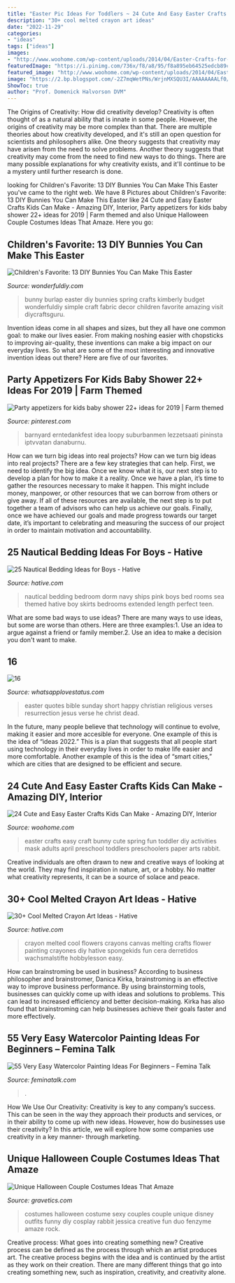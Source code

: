 ```yaml
---
title: "Easter Pic Ideas For Toddlers ~ 24 Cute And Easy Easter Crafts Kids Can Make"
description: "30+ cool melted crayon art ideas"
date: "2022-11-29"
categories:
- "ideas"
tags: ["ideas"]
images:
- "http://www.woohome.com/wp-content/uploads/2014/04/Easter-Crafts-for-Kids-7.jpg"
featuredImage: "https://i.pinimg.com/736x/f8/a8/95/f8a895eb64525edcb89ca877d17b6f91.jpg"
featured_image: "http://www.woohome.com/wp-content/uploads/2014/04/Easter-Crafts-for-Kids-7.jpg"
image: "https://2.bp.blogspot.com/-2Z7mqWetPNs/WrjnMXSQU3I/AAAAAAAALf0/t9rR5wEv29QEXy4zau9DziPu3mAN125RwCLcBGAs/s1600/easter-quotes-religious-good-friday.jpg"
ShowToc: true
author: "Prof. Domenick Halvorson DVM"
---
```



The Origins of Creativity: How did creativity develop?
Creativity is often thought of as a natural ability that is innate in some people. However, the origins of creativity may be more complex than that. There are multiple theories about how creativity developed, and it's still an open question for scientists and philosophers alike. One theory suggests that creativity may have arisen from the need to solve problems. Another theory suggests that creativity may come from the need to find new ways to do things. There are many possible explanations for why creativity exists, and it'll continue to be a mystery until further research is done.

	

		
looking for Children&#039;s Favorite: 13 DIY Bunnies You Can Make This Easter you've came to the right web. We have 8 Pictures about Children&#039;s Favorite: 13 DIY Bunnies You Can Make This Easter like 24 Cute and Easy Easter Crafts Kids Can Make - Amazing DIY, Interior, Party appetizers for kids baby shower 22+ ideas for 2019 | Farm themed and also Unique Halloween Couple Costumes Ideas That Amaze. Here you go:
		
    
## Children&#039;s Favorite: 13 DIY Bunnies You Can Make This Easter

<img loading=lazy src="http://cdn.wonderfuldiy.com/wp-content/uploads/2017/03/Burlap-bunny-682x1024.jpeg" onerror="this.onerror=null;this.src='https://tse1.mm.bing.net/th?id=OIP.i4zaov8dlLmJc_YLJ-ye2wHaLH&amp;pid=15.1';" alt="Children&#039;s Favorite: 13 DIY Bunnies You Can Make This Easter">

_Source: wonderfuldiy.com_

>bunny burlap easter diy bunnies spring crafts kimberly budget wonderfuldiy simple craft fabric decor children favorite amazing visit diycraftsguru. 

	

Invention ideas come in all shapes and sizes, but they all have one common goal: to make our lives easier. From making noshing easier with chopsticks to improving air-quality, these inventions can make a big impact on our everyday lives. So what are some of the most interesting and innovative invention ideas out there? Here are five of our favorites.

    
## Party Appetizers For Kids Baby Shower 22+ Ideas For 2019 | Farm Themed

<img loading=lazy src="https://i.pinimg.com/736x/f8/a8/95/f8a895eb64525edcb89ca877d17b6f91.jpg" onerror="this.onerror=null;this.src='https://tse4.mm.bing.net/th?id=OIP.59C-3BH-wTi_RQp3KgrmBgAAAA&amp;pid=15.1';" alt="Party appetizers for kids baby shower 22+ ideas for 2019 | Farm themed">

_Source: pinterest.com_

>barnyard erntedankfest idea loopy suburbanmen lezzetsaati pininsta iptvvatan danaburnu. 

	

How can we turn big ideas into real projects?
How can we turn big ideas into real projects? There are a few key strategies that can help. First, we need to identify the big idea. Once we know what it is, our next step is to develop a plan for how to make it a reality. Once we have a plan, it’s time to gather the resources necessary to make it happen. This might include money, manpower, or other resources that we can borrow from others or give away. If all of these resources are available, the next step is to put together a team of advisors who can help us achieve our goals. Finally, once we have achieved our goals and made progress towards our target date, it’s important to celebrating and measuring the success of our project in order to maintain motivation and accountability.

    
## 25 Nautical Bedding Ideas For Boys - Hative

<img loading=lazy src="https://hative.com/wp-content/uploads/2014/10/nautical-bedding-ideas/18-nautical-bedding-ideas-for-boys.jpg" onerror="this.onerror=null;this.src='https://tse2.mm.bing.net/th?id=OIP.RzML-Ce_siOxztIw-iRQfgHaLH&amp;pid=15.1';" alt="25 Nautical Bedding Ideas for Boys - Hative">

_Source: hative.com_

>nautical bedding bedroom dorm navy ships pink boys bed rooms sea themed hative boy skirts bedrooms extended length perfect teen. 

	

What are some bad ways to use ideas?
There are many ways to use ideas, but some are worse than others. Here are three examples:1. Use an idea to argue against a friend or family member.2. Use an idea to make a decision you don't want to make.
    
## 16

<img loading=lazy src="https://2.bp.blogspot.com/-2Z7mqWetPNs/WrjnMXSQU3I/AAAAAAAALf0/t9rR5wEv29QEXy4zau9DziPu3mAN125RwCLcBGAs/s1600/easter-quotes-religious-good-friday.jpg" onerror="this.onerror=null;this.src='https://tse1.mm.bing.net/th?id=OIP.XnnYH_byEvccRUpVWRDOHQAAAA&amp;pid=15.1';" alt="16">

_Source: whatsapplovestatus.com_

>easter quotes bible sunday short happy christian religious verses resurrection jesus verse he christ dead. 

	

In the future, many people believe that technology will continue to evolve, making it easier and more accesible for everyone. One example of this is the idea of “ideas 2022.” This is a plan that suggests that all people start using technology in their everyday lives in order to make life easier and more comfortable. Another example of this is the idea of “smart cities,” which are cities that are designed to be efficient and secure.

    
## 24 Cute And Easy Easter Crafts Kids Can Make - Amazing DIY, Interior

<img loading=lazy src="http://www.woohome.com/wp-content/uploads/2014/04/Easter-Crafts-for-Kids-7.jpg" onerror="this.onerror=null;this.src='https://tse1.mm.bing.net/th?id=OIP.kRY8IV7Ds53ND63zSPrWmgHaJ6&amp;pid=15.1';" alt="24 Cute and Easy Easter Crafts Kids Can Make - Amazing DIY, Interior">

_Source: woohome.com_

>easter crafts easy craft bunny cute spring fun toddler diy activities mask adults april preschool toddlers preschoolers paper arts rabbit. 

	

Creative individuals are often drawn to new and creative ways of looking at the world. They may find inspiration in nature, art, or a hobby. No matter what creativity represents, it can be a source of solace and peace.

    
## 30+ Cool Melted Crayon Art Ideas - Hative

<img loading=lazy src="https://hative.com/wp-content/uploads/2014/04/melted-crayon-art/15-flowers.jpg" onerror="this.onerror=null;this.src='https://tse4.mm.bing.net/th?id=OIP.p_TA_XRZ23g6XZfcSJzzNwHaJ6&amp;pid=15.1';" alt="30+ Cool Melted Crayon Art Ideas - Hative">

_Source: hative.com_

>crayon melted cool flowers crayons canvas melting crafts flower painting crayones diy hative spongekids fun cera derretidos wachsmalstifte hobbylesson easy. 

	

How can brainstroming be used in business?
According to business philosopher and brainstromer, Danica Kirka, brainstroming is an effective way to improve business performance. By using brainstorming tools, businesses can quickly come up with ideas and solutions to problems. This can lead to increased efficiency and better decision-making. Kirka has also found that brainstroming can help businesses achieve their goals faster and more effectively.

    
## 55 Very Easy Watercolor Painting Ideas For Beginners – Femina Talk

<img loading=lazy src="https://www.feminatalk.com/wp-content/uploads/2018/08/Very-Easy-Watercolor-Painting-Ideas-for-beginners00012.jpg" onerror="this.onerror=null;this.src='https://tse3.mm.bing.net/th?id=OIP.xVZTKcQQwhbMDw9A0d1K6gHaKe&amp;pid=15.1';" alt="55 Very Easy Watercolor Painting Ideas For Beginners – Femina Talk">

_Source: feminatalk.com_

>. 

	

How We Use Our Creativity:
Creativity is key to any company’s success. This can be seen in the way they approach their products and services, or in their ability to come up with new ideas. However, how do businesses use their creativity? In this article, we will explore how some companies use creativity in a key manner- through marketing.

    
## Unique Halloween Couple Costumes Ideas That Amaze

<img loading=lazy src="https://www.gravetics.com/wp-content/uploads/2017/07/Halloween-Costumes-Ideas-2017.jpg" onerror="this.onerror=null;this.src='https://tse4.mm.bing.net/th?id=OIP.nvYQ-l4Gzwj7OW3i01nHywHaLH&amp;pid=15.1';" alt="Unique Halloween Couple Costumes Ideas That Amaze">

_Source: gravetics.com_

>costumes halloween costume sexy couples couple unique disney outfits funny diy cosplay rabbit jessica creative fun duo fenzyme amaze rock. 

	

Creative process: What goes into creating something new?
Creative process can be defined as the process through which an artist produces art. The creative process begins with the idea and is continued by the artist as they work on their creation. There are many different things that go into creating something new, such as inspiration, creativity, and creativity alone.

